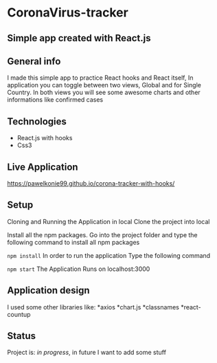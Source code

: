 # CoronaVirus-tracker

## Simple app created with React.js

## General info

I made this simple app to practice React hooks and React itself,
In application you can toggle between two views, Global and for Single Country. In both views you will see some awesome charts and other informations like confirmed cases

## Technologies
* React.js with hooks
* Css3

## Live Application 
https://pawelkonie99.github.io/corona-tracker-with-hooks/

## Setup
Cloning and Running the Application in local
Clone the project into local

Install all the npm packages. Go into the project folder and type the following command to install all npm packages

`npm install`
In order to run the application Type the following command

`npm start`
The Application Runs on localhost:3000

## Application design
I used some other libraries like:
*axios
*chart.js
*classnames
*react-countup

## Status
Project is: _in progress_, in future I want to add some stuff

